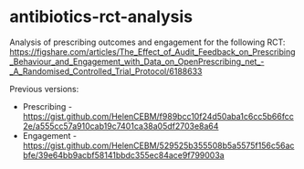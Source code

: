 # antibiotics-rct-analysis

Analysis of prescribing outcomes and engagement for the following RCT: 
https://figshare.com/articles/The_Effect_of_Audit_Feedback_on_Prescribing_Behaviour_and_Engagement_with_Data_on_OpenPrescribing_net_-_A_Randomised_Controlled_Trial_Protocol/6188633

Previous versions:

- Prescribing - https://gist.github.com/HelenCEBM/f989bcc10f24d50aba1c6cc5b66fcc2e/a555cc57a910cab19c7401ca38a05df2703e8a64
- Engagement - https://gist.github.com/HelenCEBM/529525b355508b5a5575f156c56acbfe/39e64bb9acbf58141bbdc355ec84ace9f799003a
